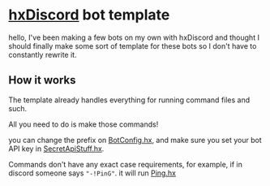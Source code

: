 # [hxDiscord](https://github.com/FurretDev/hxdiscord) bot template

hello, I've been making a few bots on my own with hxDiscord and thought I should finally make some sort of template for these bots so I don't have to constantly rewrite it.

## How it works
The template already handles everything for running command files and such.

All you need to do is make those commands!

you can change the prefix on [BotConfig.hx](https://github.com/bctix/haxeDiscordbotTemplate/blob/main/utils/BotConfig.hx), and make sure you set your bot API key in [SecretApiStuff.hx](https://github.com/bctix/haxeDiscordbotTemplate/blob/main/api/SecretApiStuff.hx).

Commands don't have any exact case requirements, for example, if in discord someone says `"-!PinG"`. it will run [Ping.hx](https://github.com/bctix/haxeDiscordbotTemplate/blob/main/commands/Ping.hx)